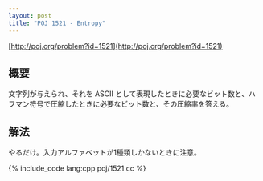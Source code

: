 ```yaml
---
layout: post
title: "POJ 1521 - Entropy"
---
```

[http://poj.org/problem?id=1521](http://poj.org/problem?id=1521)

## 概要
文字列が与えられ、それを ASCII として表現したときに必要なビット数と、ハフマン符号で圧縮したときに必要なビット数と、その圧縮率を答える。

## 解法
やるだけ。入力アルファベットが1種類しかないときに注意。

{% include_code lang:cpp poj/1521.cc %}
